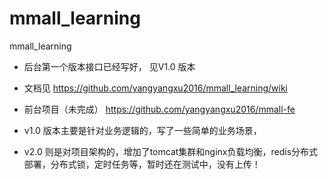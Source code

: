 # mmall_learning
mmall_learning
- 后台第一个版本接口已经写好， 见V1.0 版本    
- 文档见    https://github.com/yangyangxu2016/mmall_learning/wiki
- 前台项目（未完成）  https://github.com/yangyangxu2016/mmall-fe


- v1.0 版本主要是针对业务逻辑的，写了一些简单的业务场景，
- v2.0 则是对项目架构的，增加了tomcat集群和nginx负载均衡，redis分布式部署，分布式锁，定时任务等，暂时还在测试中，没有上传！

 
